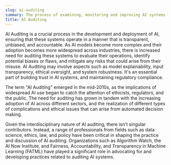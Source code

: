 ```yaml
---
slug: ai-auditing
summary: The process of examining, monitoring and improving AI systems to ensure ethical, fair, transparent, and accountable operation.
title: AI Auditing
---
```


AI Auditing is a crucial process in the development and deployment of AI, ensuring that these systems operate in a manner that is transparent, unbiased, and accountable. As AI models become more complex and their adoption becomes more widespread across industries, there is increased need for auditing these systems to evaluate their operations, identify potential biases or flaws, and mitigate any risks that could arise from their misuse. AI Auditing may involve aspects such as model explainability, input transparency, ethical oversight, and system robustness. It's an essential part of building trust in AI systems, and maintaining regulatory compliance.

The term "AI Auditing" emerged in the mid-2010s, as the implications of widespread AI use began to catch the attention of ethicists, regulators, and the public. The need for auditing has grown in tandem with the increasing adoption of AI across different sectors, and the realization of different types of complications and ethical issues that can arise from automated decision making.

Given the interdisciplinary nature of AI auditing, there isn't singular contributors. Instead, a range of professionals from fields such as data science, ethics, law, and policy have been critical in shaping the practice and discussion of AI auditing. Organizations such as Algorithm Watch, the AI Now Institute, and Fairness, Accountability, and Transparency in Machine Learning (FATML) have played a significant role in advocating for and developing practices related to auditing AI systems.
